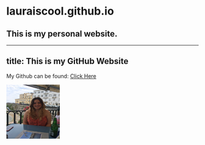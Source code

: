 # lauraiscool.github.io
## This is my personal website.

---
title: This is my GitHub Website
---

My Github can be found: 
<a href="https://github.com/LauraIsCool">Click Here</a>

<img src="images/IMG_1851.jpeg" alt="Image of Me" width="140" height="142">



